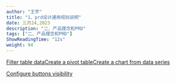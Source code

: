 ```yaml
---
author: "王宇"
title: "1、prd设计通用规则说明"
date: 三月24,2023
description: "二、产品理念和PRD"
tags: ["二、产品理念和PRD"]
ShowReadingTime: "12s"
weight: 94
---
```

[Filter table data](#)[Create a pivot table](#)[Create a chart from data series](#)

[Configure buttons visibility](/users/tfac-settings.action)